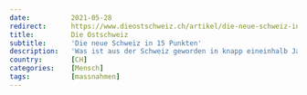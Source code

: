 ```yaml
---
date:          2021-05-28
redirect:      https://www.dieostschweiz.ch/artikel/die-neue-schweiz-in-15-punkten-DvQO56o
title:         Die Ostschweiz
subtitle:      'Die neue Schweiz in 15 Punkten'
description:   'Was ist aus der Schweiz geworden in knapp eineinhalb Jahren? Darüber könnte man ganze Abhandlungen verfassen. Aber wer will die schon lesen? Deshalb so gerafft wie möglich: 15 willkürlich ausgewählte Punkte, die den Wandel des Landes veranschaulichen.'
country:       [CH]
categories:    [Mensch]
tags:          [massnahmen]
---
```


